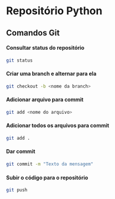 # Repositório Python

## Comandos Git

#### Consultar status do repositório
```sh
git status
```

#### Criar uma branch e alternar para ela
```sh
git checkout -b <nome da branch>
```

#### Adicionar arquivo para commit
```sh
git add <nome do arquivo>
```

#### Adicionar todos os arquivos para commit
```sh
git add .
```

#### Dar commit
```sh
git commit -m "Texto da mensagem"
```

#### Subir o código para o repositório
```sh
git push
```